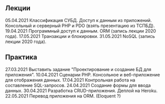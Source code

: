 ## Лекции
05.04.2021 Классификация СУБД. Доступ к данным из приложений. Консольный и серверный PHP и PDO (взять презентацию из ТСПБД).
19.04.2021 Программный доступ к данным. ORM (запись лекции 2020 года).
17.05.2021 Транзакции и блокировки.
31.05.2021 NoSQL (запись лекции 2020 года).

## Практика
27.03.2021 Выставить задание "Проектирование и создание БД для приложения".
10.04.2021 Сценарии PHP. Консольное и веб-приложение для отображения данных.
17.04.2021 Контрольная работа на составление SQL-запросов.
24.04.2021 Создание формы для ввода данных.
30.04.2021 Разработка CRUD-приложения. Деплой на Heroku.
22.05.2021 Перевод приложения на ORM. (Eloquent ?)
